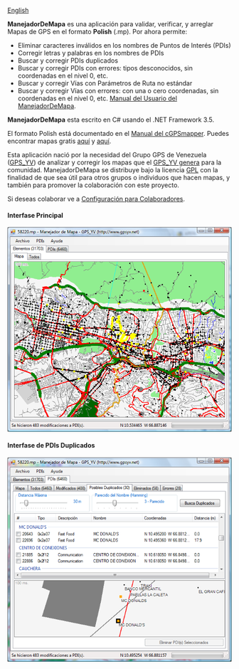 [English](../ReadMe)

**ManejadorDeMapa** es una aplicación para validar, verificar, y arreglar Mapas de GPS en el formato **Polish** (.mp).  Por ahora permite:
* Eliminar caracteres inválidos en los nombres de Puntos de Interés (PDIs)
* Corregir letras y palabras en los nombres de PDIs
* Buscar y corregir PDIs duplicados
* Buscar y corregir PDIs con errores: tipos desconocidos, sin coordenadas en el nivel 0, etc.
* Buscar y corregir Vías con Parámetros de Ruta no estándar
* Buscar y corregir Vías con errores: con una o cero coordenadas, sin coordenadas en el nivel 0, etc.
[Manual del Usuario del ManejadorDeMapa](Manual-del-Usuario-del-ManejadorDeMapa.md).

**ManejadorDeMapa** esta escrito en C# usando el .NET Framework 3.5.

El formato Polish está documentado en el [Manual del cGPSmapper](http://www.cgpsmapper.com/manual.htm).  Puedes encontrar mapas gratis [aquí](http://mapcenter.cgpsmapper.com/catalogue.php) y [aquí](http://garminmapsearch.com/).

Esta aplicación nació por la necesidad del Grupo GPS de Venezuela ([GPS_YV](http://www.gpsyv.net/)) de analizar y corregir los mapas que el [GPS_YV genera](http://www.gpsve.net) para la comunidad.  ManejadorDeMapa se distribuye bajo la licencia [GPL](http://www.codeplex.com/GPSYVManejadorDeMapa/license) con la finalidad de que sea útil para otros grupos o individuos que hacen mapas, y también para promover la colaboración con este proyecto.

Si deseas colaborar ve a [Configuración para Colaboradores](Configuración-para-Colaboradores).

#### Interfase Principal
![Interfase Principal](Home_InterfacePrincipal.png)

#### Interfase de PDIs Duplicados
![Interfase de PDIs Duplicados](Home_InterfacePDIsDuplicados.png)